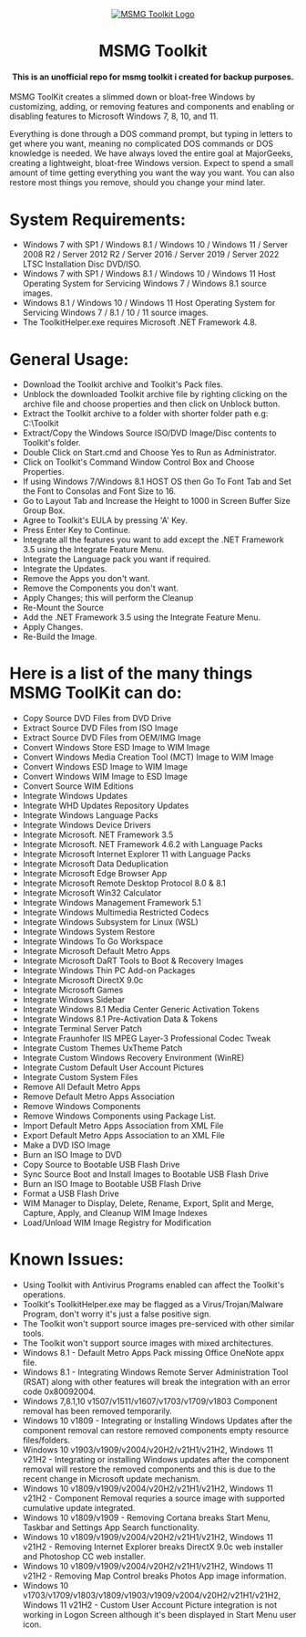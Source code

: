<p align="center">
  <a href="https://msmgtoolkit.in" target="_blank">
  <img src="https://user-images.githubusercontent.com/89072438/168812773-7dc24fec-deb5-4105-ad19-4d00b9825adf.png" alt="MSMG Toolkit Logo">
</a>
</p>
<h1 align="center">MSMG Toolkit</h1>

<h4 align="center">This is an unofficial repo for msmg toolkit i created for backup purposes.</h4>
MSMG ToolKit creates a slimmed down or bloat-free Windows by customizing, adding, or removing features and components and enabling or disabling features to Microsoft Windows 7, 8, 10, and 11.

Everything is done through a DOS command prompt, but typing in letters to get where you want, meaning no complicated DOS commands or DOS knowledge is needed. We have always loved the entire goal at MajorGeeks, creating a lightweight, bloat-free Windows version. Expect to spend a small amount of time getting everything you want the way you want. You can also restore most things you remove, should you change your mind later.

# System Requirements:
- Windows 7 with SP1 / Windows 8.1 / Windows 10 / Windows 11 / Server 2008 R2 / Server 2012 R2 / Server 2016 / Server 2019 / Server 2022 LTSC Installation Disc DVD/ISO.
- Windows 7 with SP1 / Windows 8.1 / Windows 10 / Windows 11 Host Operating System for Servicing Windows 7 / Windows 8.1 source images.
- Windows 8.1 / Windows 10 / Windows 11 Host Operating System for Servicing Windows 7 / 8.1 / 10 / 11 source images.
- The ToolkitHelper.exe requires Microsoft .NET Framework 4.8.
# General Usage:
- Download the Toolkit archive and Toolkit's Pack files.
- Unblock the downloaded Toolkit archive file by righting clicking on the archive file and choose properties and then click on Unblock button.
- Extract the Toolkit archive to a folder with shorter folder path e.g: C:\Toolkit
- Extract/Copy the Windows Source ISO/DVD Image/Disc contents to Toolkit's <DVD> folder.
- Double Click on Start.cmd and Choose Yes to Run as Administrator.
- Click on Toolkit's Command Window Control Box and Choose Properties.
- If using Windows 7/Windows 8.1 HOST OS then Go To Font Tab and Set the Font to Consolas and Font Size to 16.
- Go to Layout Tab and Increase the Height to 1000 in Screen Buffer Size Group Box.
- Agree to Toolkit's EULA by pressing 'A' Key.
- Press Enter Key to Continue.
- Integrate all the features you want to add except the .NET Framework 3.5 using the Integrate Feature Menu.
- Integrate the Language pack you want if required.
- Integrate the Updates.
- Remove the Apps you don't want.
- Remove the Components you don't want.
- Apply Changes; this will perform the Cleanup
- Re-Mount the Source
- Add the .NET Framework 3.5 using the Integrate Feature Menu.
- Apply Changes.
- Re-Build the Image.
  
# Here is a list of the many things MSMG ToolKit can do:
- Copy Source DVD Files from DVD Drive
- Extract Source DVD Files from ISO Image
- Extract Source DVD Files from OEM/IMG Image
- Convert Windows Store ESD Image to WIM Image
- Convert Windows Media Creation Tool (MCT) Image to WIM Image
- Convert Windows ESD Image to WIM Image
- Convert Windows WIM Image to ESD Image
- Convert Source WIM Editions
- Integrate Windows Updates
- Integrate WHD Updates Repository Updates
- Integrate Windows Language Packs
- Integrate Windows Device Drivers
- Integrate Microsoft. NET Framework 3.5
- Integrate Microsoft. NET Framework 4.6.2 with Language Packs
- Integrate Microsoft Internet Explorer 11 with Language Packs
- Integrate Microsoft Data Deduplication
- Integrate Microsoft Edge Browser App
- Integrate Microsoft Remote Desktop Protocol 8.0 & 8.1
- Integrate Microsoft Win32 Calculator
- Integrate Windows Management Framework 5.1
- Integrate Windows Multimedia Restricted Codecs
- Integrate Windows Subsystem for Linux (WSL)
- Integrate Windows System Restore
- Integrate Windows To Go Workspace
- Integrate Microsoft Default Metro Apps
- Integrate Microsoft DaRT Tools to Boot & Recovery Images
- Integrate Windows Thin PC Add-on Packages
- Integrate Microsoft DirectX 9.0c
- Integrate Microsoft Games
- Integrate Windows Sidebar
- Integrate Windows 8.1 Media Center Generic Activation Tokens
- Integrate Windows 8.1 Pre-Activation Data & Tokens
- Integrate Terminal Server Patch
- Integrate Fraunhofer IIS MPEG Layer-3 Professional Codec Tweak
- Integrate Custom Themes UxTheme Patch
- Integrate Custom Windows Recovery Environment (WinRE)
- Integrate Custom Default User Account Pictures
- Integrate Custom System Files
- Remove All Default Metro Apps
- Remove Default Metro Apps Association
- Remove Windows Components
- Remove Windows Components using Package List.
- Import Default Metro Apps Association from XML File
- Export Default Metro Apps Association to an XML File
- Make a DVD ISO Image
- Burn an ISO Image to DVD
- Copy Source to Bootable USB Flash Drive
- Sync Source Boot and Install Images to Bootable USB Flash Drive
- Burn an ISO Image to Bootable USB Flash Drive
- Format a USB Flash Drive
- WIM Manager to Display, Delete, Rename, Export, Split and Merge, Capture, Apply, and Cleanup WIM Image Indexes
- Load/Unload WIM Image Registry for Modification
  
# Known Issues:
- Using Toolkit with Antivirus Programs enabled can affect the Toolkit's operations.
- Toolkit's ToolkitHelper.exe may be flagged as a Virus/Trojan/Malware Program, don't worry it's just a false positive sign.
- The Toolkit won't support source images pre-serviced with other similar tools.
- The Toolkit won't support source images with mixed architectures.
- Windows 8.1 - Default Metro Apps Pack missing Office OneNote appx file.
- Windows 8.1 - Integrating Windows Remote Server Administration Tool (RSAT) along with other features will break the integration with an error code 0x80092004.
- Windows 7,8.1,10 v1507/v1511/v1607/v1703/v1709/v1803 Component removal has been removed temporarily.
- Windows 10 v1809 - Integrating or Installing Windows Updates after the component removal can restore removed components empty resource files/folders.
- Windows 10 v1903/v1909/v2004/v20H2/v21H1/v21H2, Windows 11 v21H2 - Integrating or installing Windows updates after the component removal will restore the removed components and this is due to the recent change in Microsoft update mechanism.
- Windows 10 v1809/v1909/v2004/v20H2/v21H1/v21H2, Windows 11 v21H2 - Component Removal requries a source image with supported cumulative update integrated.
- Windows 10 v1809/v1909 - Removing Cortana breaks Start Menu, Taskbar and Settings App Search functionality.
- Windows 10 v1809/v1909/v2004/v20H2/v21H1/v21H2, Windows 11 v21H2 - Removing Internet Explorer breaks DirectX 9.0c web installer and Photoshop CC web installer.
- Windows 10 v1809/v1909/v2004/v20H2/v21H1/v21H2, Windows 11 v21H2 - Removing Map Control breaks Photos App image information.
- Windows 10 v1703/v1709/v1803/v1809/v1903/v1909/v2004/v20H2/v21H1/v21H2, Windows 11 v21H2 - Custom User Account Picture integration is not working in Logon Screen although it's been displayed in Start Menu user icon.

